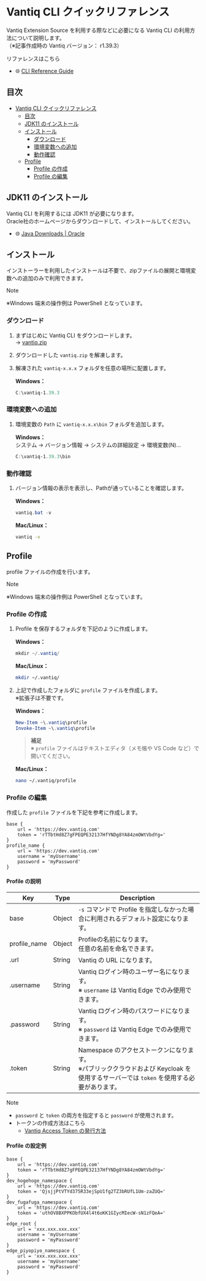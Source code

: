 # Vantiq CLI クイックリファレンス

Vantiq Extension Source を利用する際などに必要になる Vantiq CLI の利用方法について説明します。  
（※記事作成時の Vantiq バージョン： r1.39.3）

リファレンスはこちら  

- :globe_with_meridians: [CLI Reference Guide](https://dev.vantiq.com/docs/system/cli/)

## 目次

- [Vantiq CLI クイックリファレンス](#vantiq-cli-クイックリファレンス)
  - [目次](#目次)
  - [JDK11 のインストール](#jdk11-のインストール)
  - [インストール](#インストール)
    - [ダウンロード](#ダウンロード)
    - [環境変数への追加](#環境変数への追加)
    - [動作確認](#動作確認)
  - [Profile](#profile)
    - [Profile の作成](#profile-の作成)
    - [Profile の編集](#profile-の編集)

## JDK11 のインストール

Vantiq CLI を利用するには JDK11 が必要になります。  
Oracle社のホームページからダウンロードして、インストールしてください。  

- :globe_with_meridians: [Java Downloads | Oracle](https://www.oracle.com/java/technologies/downloads/#java11)

## インストール

インストーラーを利用したインストールは不要で、zipファイルの展開と環境変数への追加のみで利用できます。

> [!NOTE]
> ※Windows 端末の操作例は PowerShell となっています。  

### ダウンロード

1. まずはじめに Vantiq CLI をダウンロードします。  
→ [vantiq.zip](https://dev.vantiq.com/downloads/vantiq.zip)

2. ダウンロードした `vantiq.zip` を解凍します。

3. 解凍された `vantiq-x.x.x` フォルダを任意の場所に配置します。

   **Windows：**

   ```PowerShell
   C:\vantiq-1.39.3
   ```

<!-- 
   **Mac/Linux：**

   ```bash
   ※Macユーザーの方、追記してください。
   ```
-->

### 環境変数への追加

1. 環境変数の `Path` に `vantiq-x.x.x\bin` フォルダを追加します。  

   **Windows：**  
   システム → バージョン情報 → システムの詳細設定 → 環境変数(N)...  

   ```PowerShell
   C:\vantiq-1.39.3\bin
   ```

<!-- 
   **Mac/Linux：**

   ```bash
   ※Macユーザーの方、追記してください。
   ```
-->

### 動作確認

1. バージョン情報の表示を表示し、Pathが通っていることを確認します。

   **Windows：**

   ```PowerShell
   vantiq.bat -v
   ```

   **Mac/Linux：**

   ```bash
   vantiq -v
   ```

## Profile

profile ファイルの作成を行います。  

> [!NOTE]
> ※Windows 端末の操作例は PowerShell となっています。  

### Profile の作成

1. Profile を保存するフォルダを下記のように作成します。

    **Windows：**

    ```PowerShell
    mkdir ~/.vantiq/
    ```

    **Mac/Linux：**

   ```bash
   mkdir ~/.vantiq/
   ```

2. 上記で作成したフォルダに `profile` ファイルを作成します。  
   ※拡張子は不要です。

   **Windows：**

   ```PowerShell
   New-Item ~\.vantiq\profile
   Invoke-Item ~\.vantiq\profile
   ```

   > **補足**  
   > ※ `profile` ファイルはテキストエディタ（メモ帳や VS Code など）で開いてください。

   **Mac/Linux：**

   ```bash
   nano ~/.vantiq/profile
   ```

### Profile の編集

作成した `profile` ファイルを下記を参考に作成します。

```text
base {
    url = 'https://dev.vantiq.com'
    token = 'rTTbtHd8Z7gFPEQPE32137HfYNDg8YA84zmOWtVbdYg='
}
profile_name {
    url = 'https://dev.vantiq.com'
    username = 'myUsername'
    password = 'myPassword'
}
```

#### Profile の説明

|Key|Type|Description|
|---|---|---|
|base|Object|`-s` コマンドで Profile を指定しなかった場合に利用されるデフォルト設定になります。|
|profile_name|Object|Profileの名前になります。<br>任意の名前を命名できます。|
|.url|String|Vantiq の URL になります。|
|.username|String|Vantiq ログイン時のユーザー名になります。<br>※ `username` は Vantiq Edge でのみ使用できます。|
|.password|String|Vantiq ログイン時のパスワードになります。<br>※ `password` は Vantiq Edge でのみ使用できます。|
|.token|String|Namespace のアクセストークンになります。<br>※パブリッククラウドおよび Keycloak を使用するサーバーでは `token` を使用する必要があります。|

> [!NOTE]
> - `password` と `token` の両方を指定すると `password` が使用されます。
> - トークンの作成方法はこちら
>   - [Vantiq Access Token の発行方法](/vantiq-apps-development\vantiq-resources\vantiq-access-token\create-access-token\readme.md)

#### Profile の設定例

```text
base {
    url = 'https://dev.vantiq.com'
    token = 'rTTbtHd8Z7gFPEQPE32137HfYNDg8YA84zmOWtVbdYg='
}
dev_hogehoge_namespace {
    url = 'https://dev.vantiq.com'
    token = 'QjsjjPtVTYd375R33ejSpU1fg2TZ3bRUfL1Um-zaZUQ='
}
dev_fugafuga_namespace {
    url = 'https://dev.vantiq.com'
    token = 'uthOV8BXPPKObfUX4l4t6oKK1GIycMIecW-sN1zFQeA='
}
edge_root {
    url = 'xxx.xxx.xxx.xxx'
    username = 'myUsername'
    password = 'myPassword'
}
edge_piyopiyo_namespace {
    url = 'xxx.xxx.xxx.xxx'
    username = 'myUsername'
    password = 'myPassword'
}
```
